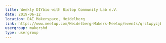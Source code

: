 ```yaml
---
title: Weekly DIYbio with Biotop Community Lab e.V.
date: 2019-06-12
location: DAI Makerspace, Heidelberg
link: https://www.meetup.com/Heidelberg-Makers-Meetup/events/qrztwpyzjbqb/
usergroup: makershd
type: usergroup
---
```

